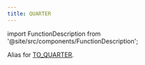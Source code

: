 ```yaml
---
title: QUARTER
---
```

import FunctionDescription from '@site/src/components/FunctionDescription';

<FunctionDescription description="Introduced or updated: v1.2.375"/>

Alias for [TO_QUARTER](to-quarter.md).